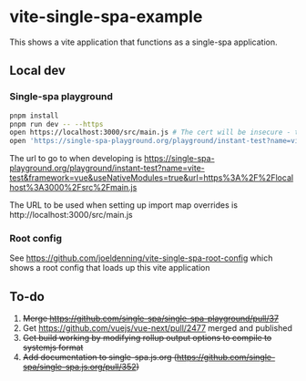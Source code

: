 # vite-single-spa-example

This shows a vite application that functions as a single-spa application.

## Local dev

### Single-spa playground

```sh
pnpm install
pnpm run dev -- --https
open https://localhost:3000/src/main.js # The cert will be insecure - tell your browser to trust it
open 'https://single-spa-playground.org/playground/instant-test?name=vite-test&framework=vue&useNativeModules=true&url=https%3A%2F%2Flocalhost%3A3000%2Fsrc%2Fmain.js'
```

The url to go to when developing is https://single-spa-playground.org/playground/instant-test?name=vite-test&framework=vue&useNativeModules=true&url=https%3A%2F%2Flocalhost%3A3000%2Fsrc%2Fmain.js

The URL to be used when setting up import map overrides is http://localhost:3000/src/main.js

### Root config

See https://github.com/joeldenning/vite-single-spa-root-config which shows a root config that loads up this vite application

## To-do

1. ~~Merge https://github.com/single-spa/single-spa-playground/pull/37~~
2. Get https://github.com/vuejs/vue-next/pull/2477 merged and published
3. ~~Get build working by modifying rollup output options to compile to systemjs format~~
4. ~~Add documentation to single-spa.js.org (https://github.com/single-spa/single-spa.js.org/pull/352)~~

